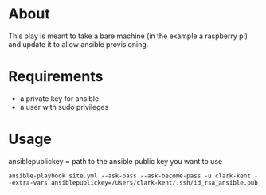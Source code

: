 # About

This play is meant to take a bare machine (in the example a raspberry pi) and
update it to allow ansible provisioning.

# Requirements

* a private key for ansible
* a user with sudo privileges

# Usage

ansiblepublickey = path to the ansible public key you want to use

```
ansible-playbook site.yml --ask-pass --ask-become-pass -u clark-kent --extra-vars ansiblepublickey=/Users/clark-kent/.ssh/id_rsa_ansible.pub
```
